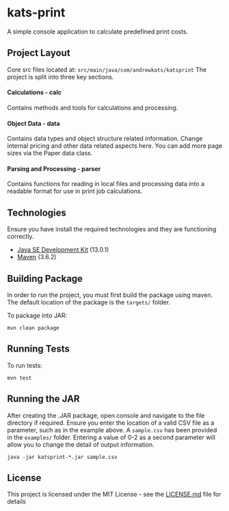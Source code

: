 # kats-print

A simple console application to calculate predefined print costs.


## Project Layout
Core src files located at: ```src/main/java/com/andrewkats/katsprint```
The project is split into three key sections.

#### Calculations - calc
Contains methods and tools for calculations and processing.
#### Object Data - data
Contains data types and object structure related information.
Change internal pricing and other data related aspects here.
You can add more page sizes via the Paper data class.
#### Parsing and Processing - parser
Contains functions for reading in local files and processing data into a readable format for use in print job calculations.

## Technologies
Ensure you have install the required technologies and they are functioning correctly.

* [Java SE Development Kit](https://www.oracle.com/technetwork/java/javase/downloads/index.html) (13.0.1)
* [Maven](https://maven.apache.org/) (3.6.2)

## Building Package
In order to run the project, you must first build the package using maven.
The default location of the package is the ```targets/``` folder.

To package into JAR:

```
mvn clean package
```

## Running Tests
To run tests:

```
mvn test
```

## Running the JAR
After creating the .JAR package, open console and navigate to the file directory if required.
Ensure you enter the location of a valid CSV file as a parameter, such as in the example above. A ```sample.csv``` has been provided in the ```examples/``` folder.
Entering a value of 0-2 as a second parameter will allow you to change the detail of output information.

```
java -jar katsprint-*.jar sample.csv
```

## License
This project is licensed under the MIT License - see the [LICENSE.md](LICENSE.md) file for details


